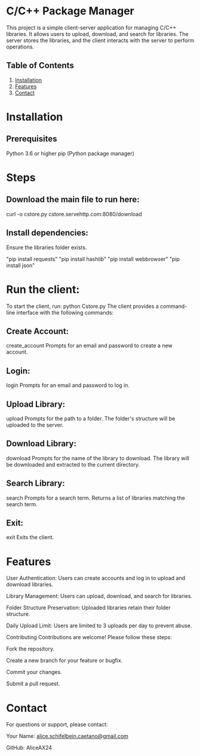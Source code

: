 # C/C++ Package Manager
This project is a simple client-server application for managing C/C++ libraries. It allows users to upload, download, and search for libraries. The server stores the libraries, and the client interacts with the server to perform operations.

## Table of Contents
1. [Installation](#Installation)
2. [Features](#Features)
3. [Contact](#Contact)

# Installation
## Prerequisites
Python 3.6 or higher
pip (Python package manager)

# Steps
## Download the main file to run here:
curl -o cstore.py cstore.servehttp.com:8080/download

## Install dependencies:
Ensure the libraries folder exists.

"pip install requests"
"pip install hashlib"
"pip install webbrowser"
"pip install json"

# Run the client:
To start the client, run:
python Cstore.py
The client provides a command-line interface with the following commands:

## Create Account:
create_account
Prompts for an email and password to create a new account.

## Login:
login
Prompts for an email and password to log in.

## Upload Library:
upload
Prompts for the path to a folder. The folder's structure will be uploaded to the server.

## Download Library:
download
Prompts for the name of the library to download. The library will be downloaded and extracted to the current directory.

## Search Library:
search
Prompts for a search term. Returns a list of libraries matching the search term.

## Exit:
exit
Exits the client.

# Features
User Authentication: Users can create accounts and log in to upload and download libraries.

Library Management: Users can upload, download, and search for libraries.

Folder Structure Preservation: Uploaded libraries retain their folder structure.

Daily Upload Limit: Users are limited to 3 uploads per day to prevent abuse.

Contributing
Contributions are welcome! Please follow these steps:

Fork the repository.

Create a new branch for your feature or bugfix.

Commit your changes.

Submit a pull request.

# Contact
For questions or support, please contact:

Your Name: alice.schifelbein.caetano@gmail.com

GitHub: AliceAX24
